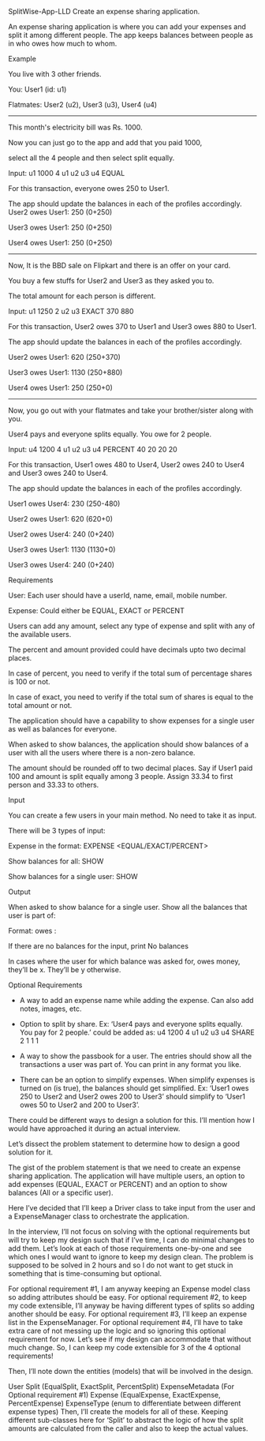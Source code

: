 SplitWise-App-LLD
Create an expense sharing application.

An expense sharing application is where you can add your expenses and split it among different people. The app keeps balances between people as in who owes how much to whom.

Example

You live with 3 other friends.

You: User1 (id: u1)

Flatmates: User2 (u2), User3 (u3), User4 (u4)

---

This month's electricity bill was Rs. 1000.

Now you can just go to the app and add that you paid 1000,

select all the 4 people and then select split equally.

Input: u1 1000 4 u1 u2 u3 u4 EQUAL

For this transaction, everyone owes 250 to User1.

The app should update the balances in each of the profiles accordingly. User2 owes User1: 250 (0+250)

User3 owes User1: 250 (0+250)

User4 owes User1: 250 (0+250)

---

Now, It is the BBD sale on Flipkart and there is an offer on your card.

You buy a few stuffs for User2 and User3 as they asked you to.

The total amount for each person is different.

Input: u1 1250 2 u2 u3 EXACT 370 880

For this transaction, User2 owes 370 to User1 and User3 owes 880 to User1.

The app should update the balances in each of the profiles accordingly.

User2 owes User1: 620 (250+370)

User3 owes User1: 1130 (250+880)

User4 owes User1: 250 (250+0)

---

Now, you go out with your flatmates and take your brother/sister along with you.

User4 pays and everyone splits equally. You owe for 2 people.

Input: u4 1200 4 u1 u2 u3 u4 PERCENT 40 20 20 20

For this transaction, User1 owes 480 to User4, User2 owes 240 to User4 and User3 owes 240 to User4.

The app should update the balances in each of the profiles accordingly.

User1 owes User4: 230 (250-480)

User2 owes User1: 620 (620+0)

User2 owes User4: 240 (0+240)

User3 owes User1: 1130 (1130+0)

User3 owes User4: 240 (0+240)

Requirements

User: Each user should have a userId, name, email, mobile number.

Expense: Could either be EQUAL, EXACT or PERCENT

Users can add any amount, select any type of expense and split with any of the available users.

The percent and amount provided could have decimals upto two decimal places.

In case of percent, you need to verify if the total sum of percentage shares is 100 or not.

In case of exact, you need to verify if the total sum of shares is equal to the total amount or not.

The application should have a capability to show expenses for a single user as well as balances for everyone.

When asked to show balances, the application should show balances of a user with all the users where there is a non-zero balance.

The amount should be rounded off to two decimal places. Say if User1 paid 100 and amount is split equally among 3 people. Assign 33.34 to first person and 33.33 to others.

Input

You can create a few users in your main method. No need to take it as input.

There will be 3 types of input:

Expense in the format: EXPENSE <user-id-of-person-who-paid> <no-of-users> <space-separated-list-of-users> <EQUAL/EXACT/PERCENT> <space-separated-values-in-case-of-non-equal>

Show balances for all: SHOW

Show balances for a single user: SHOW <user-id>

Output

When asked to show balance for a single user. Show all the balances that user is part of:

Format: <user-id-of-x> owes <user-id-of-y>: <amount>

If there are no balances for the input, print No balances

In cases where the user for which balance was asked for, owes money, they’ll be x. They’ll be y otherwise.

Optional Requirements

- A way to add an expense name while adding the expense. Can also add notes, images, etc.

- Option to split by share. Ex: ‘User4 pays and everyone splits equally. You pay for 2 people.’ could be added as: u4 1200 4 u1 u2 u3 u4 SHARE 2 1 1 1

- A way to show the passbook for a user. The entries should show all the transactions a user was part of. You can print in any format you like.

- There can be an option to simplify expenses. When simplify expenses is turned on (is true), the balances should get simplified. Ex: ‘User1 owes 250 to User2 and User2 owes 200 to User3’ should simplify to ‘User1 owes 50 to User2 and 200 to User3’.

There could be different ways to design a solution for this. I’ll mention how I would have approached it during an actual interview.

Let’s dissect the problem statement to determine how to design a good solution for it.

The gist of the problem statement is that we need to create an expense sharing application. The application will have multiple users, an option to add expenses (EQUAL, EXACT or PERCENT) and an option to show balances (All or a specific user).

Here I’ve decided that I’ll keep a Driver class to take input from the user and a ExpenseManager class to orchestrate the application.

In the interview, I’ll not focus on solving with the optional requirements but will try to keep my design such that if I’ve time, I can do minimal changes to add them. Let’s look at each of those requirements one-by-one and see which ones I would want to ignore to keep my design clean. The problem is supposed to be solved in 2 hours and so I do not want to get stuck in something that is time-consuming but optional.

For optional requirement #1, I am anyway keeping an Expense model class so adding attributes should be easy.
For optional requirement #2, to keep my code extensible, I’ll anyway be having different types of splits so adding another should be easy.
For optional requirement #3, I’ll keep an expense list in the ExpenseManager.
For optional requirement #4, I’ll have to take extra care of not messing up the logic and so ignoring this optional requirement for now. Let’s see if my design can accommodate that without much change.
So, I can keep my code extensible for 3 of the 4 optional requirements!

Then, I’ll note down the entities (models) that will be involved in the design.

User
Split (EqualSplit, ExactSplit, PercentSplit)
ExpenseMetadata (For Optional requirement #1)
Expense (EqualExpense, ExactExpense, PercentExpense)
ExpenseType (enum to differentiate between different expense types)
Then, I’ll create the models for all of these. Keeping different sub-classes here for ‘Split’ to abstract the logic of how the split amounts are calculated from the caller and also to keep the actual values.
